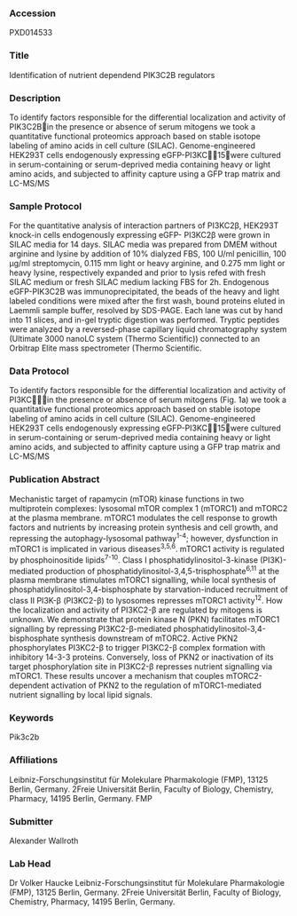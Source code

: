 ### Accession
PXD014533

### Title
Identification of nutrient dependend PIK3C2B regulators

### Description
To identify factors responsible for the differential localization and activity of PIK3C2Bin the presence or absence of serum mitogens we took a quantitative functional proteomics approach based on stable isotope labeling of amino acids in cell culture (SILAC). Genome-engineered HEK293T cells endogenously expressing eGFP-PI3KC15were cultured in serum-containing or serum-deprived media containing heavy or light amino acids, and subjected to affinity capture using a GFP trap matrix and LC-MS/MS

### Sample Protocol
For the quantitative analysis of interaction partners of PI3KC2β, HEK293T knock-in cells endogenously expressing eGFP- PI3KC2β were grown in SILAC media for 14 days. SILAC media was prepared from DMEM without arginine and lysine by addition of 10% dialyzed FBS, 100 U/ml penicillin, 100 μg/ml streptomycin, 0.115 mm light or heavy arginine, and 0.275 mm light or heavy lysine, respectively expanded and prior to lysis refed with fresh SILAC medium or fresh SILAC medium lacking FBS for 2h. Endogenous eGFP-PIK3C2B was immunoprecipitated, the beads of the heavy and light labeled conditions were mixed after the first wash, bound proteins eluted in Laemmli sample buffer, resolved by SDS-PAGE. Each lane was cut by hand into 11 slices, and in-gel tryptic digestion was performed. Tryptic peptides were analyzed by a reversed-phase capillary liquid chromatography system (Ultimate 3000 nanoLC system (Thermo Scientific)) connected to an Orbitrap Elite mass spectrometer (Thermo Scientific.

### Data Protocol
To identify factors responsible for the differential localization and activity of PI3KCin the presence or absence of serum mitogens (Fig. 1a) we took a quantitative functional proteomics approach based on stable isotope labeling of amino acids in cell culture (SILAC). Genome-engineered HEK293T cells endogenously expressing eGFP-PI3KC15were cultured in serum-containing or serum-deprived media containing heavy or light amino acids, and subjected to affinity capture using a GFP trap matrix and LC-MS/MS

### Publication Abstract
Mechanistic target of rapamycin (mTOR) kinase functions in two multiprotein complexes: lysosomal mTOR complex 1 (mTORC1) and mTORC2 at the plasma membrane. mTORC1 modulates the cell response to growth factors and nutrients by increasing protein synthesis and cell growth, and repressing the autophagy-lysosomal pathway<sup>1-4</sup>; however, dysfunction in mTORC1 is implicated in various diseases<sup>3,5,6</sup>. mTORC1 activity is regulated by phosphoinositide lipids<sup>7-10</sup>. Class I phosphatidylinositol-3-kinase (PI3K)-mediated production of phosphatidylinositol-3,4,5-trisphosphate<sup>6,11</sup> at the plasma membrane stimulates mTORC1 signalling, while local synthesis of phosphatidylinositol-3,4-bisphosphate by starvation-induced recruitment of class II PI3K-&#x3b2; (PI3KC2-&#x3b2;) to lysosomes represses mTORC1 activity<sup>12</sup>. How the localization and activity of PI3KC2-&#x3b2; are regulated by mitogens is unknown. We demonstrate that protein kinase N (PKN) facilitates mTORC1 signalling by repressing PI3KC2-&#x3b2;-mediated phosphatidylinositol-3,4-bisphosphate synthesis downstream of mTORC2. Active PKN2 phosphorylates PI3KC2-&#x3b2; to trigger PI3KC2-&#x3b2; complex formation with inhibitory 14-3-3 proteins. Conversely, loss of PKN2 or inactivation of its target phosphorylation site in PI3KC2-&#x3b2; represses nutrient signalling via mTORC1. These results uncover a mechanism that couples mTORC2-dependent activation of PKN2 to the regulation of mTORC1-mediated nutrient signalling by local lipid signals.

### Keywords
Pik3c2b

### Affiliations
Leibniz-Forschungsinstitut für Molekulare Pharmakologie (FMP), 13125 Berlin, Germany. 2Freie Universität Berlin, Faculty of Biology, Chemistry, Pharmacy, 14195 Berlin, Germany.
FMP

### Submitter
Alexander Wallroth

### Lab Head
Dr Volker Haucke
Leibniz-Forschungsinstitut für Molekulare Pharmakologie (FMP), 13125 Berlin, Germany. 2Freie Universität Berlin, Faculty of Biology, Chemistry, Pharmacy, 14195 Berlin, Germany.


